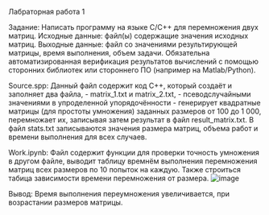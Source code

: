 Лабраторная работа 1

Задание:
        Написать программу на языке C/C++ для перемножения двух матриц. 
        Исходные данные: файл(ы) содержащие значения исходных матриц.
        Выходные данные: файл со значениями результирующей матрицы, время выполнения, объем задачи.
        Обязательна автоматизированная верификация результатов вычислений с помощью сторонних библиотек или стороннего ПО (например на Matlab/Python).

Source.spp:
        Данный файл содержит код C++, который создаёт и заполняет два файла, - matrix_1.txt и matrix_2.txt, - псеводслучайными значениями в упроделенной упорядочённости - генерирует квадратные матрицы (для простоты умножения) 
        заданных размеров от 100 до 1 000, перемножает их, записывая затем результат в файл result_matrix.txt. В файл stats.txt записываются значения размера матриц, объема работ и времени выполнения для всех случаев.

Work.ipynb:
        Файл содержит функции для проверки точность умножения в другом файле, выводит таблицу времнём выполнения перемножения матриц всех размеров по 10 попыток на каждую. Также строиться табица зависимости времени перемножения 
        от размера.
        ![image](https://github.com/PripyatskyPrometheus/paralel_proga_1/assets/113877569/0ff95c6e-7007-4c05-ac26-5a0bd50e40d8)

Вывод:
        Время выполнения переумножения увеличивается, при возрастании размеров матрицы.
